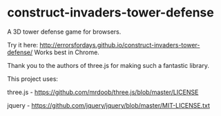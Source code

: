 construct-invaders-tower-defense
================================

A 3D tower defense game for browsers.

Try it here: http://errorsfordays.github.io/construct-invaders-tower-defense/
Works best in Chrome.

Thank you to the authors of three.js for making such a fantastic library.

This project uses:

three.js - https://github.com/mrdoob/three.js/blob/master/LICENSE

jquery - https://github.com/jquery/jquery/blob/master/MIT-LICENSE.txt
